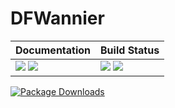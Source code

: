 # DFWannier
| **Documentation**                                                                   | **Build Status**                                |
|:----------------------------------------------------------------------------------- |:----------------------------------------------- |
| [![][docs-img]][docs-url] [![][ddocs-img]][ddocs-url] | [![][ci-img]][ci-url] [![][ccov-img]][ccov-url] |

[ddocs-img]: https://img.shields.io/badge/docs-dev-blue.svg
[ddocs-url]: https://louisponet.github.io/DFWannier.jl/dev

[docs-img]: https://img.shields.io/badge/docs-stable-blue.svg
[docs-url]: https://louisponet.github.io/DFWannier.jl/stable

[ccov-img]: https://codecov.io/gh/louisponet/DFWannier.jl/branch/master/graph/badge.svg?token=OJumiSp7H1
[ccov-url]: https://codecov.io/gh/louisponet/DFWannier.jl

[ci-img]: https://github.com/louisponet/DFWannier.jl/workflows/CI/badge.svg?branch=master&event=push
[ci-url]: https://github.com/louisponet/DFWannier.jl/actions
[![Package Downloads](https://shields.io/endpoint?url=https://pkgs.genieframework.com/api/v1/badge/DFWannier)](https://pkgs.genieframework.com?packages=DFWannier)
